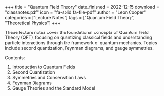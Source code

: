 +++
title = "Quantum Field Theory"
date_finished = 2022-12-15
download = "classnotes.pdf"
icon = "fa-solid fa-file-pdf"
author = "Leon Cooper"
categories = ["Lecture Notes"]
tags = ["Quantum Field Theory", "Theoretical Physics"]
+++

These lecture notes cover the foundational concepts of Quantum Field Theory (QFT), focusing on quantizing classical fields and understanding particle interactions through the framework of quantum mechanics. Topics include second quantization, Feynman diagrams, and gauge symmetries.

<!--more-->

Contents:
1. Introduction to Quantum Fields
2. Second Quantization
3. Symmetries and Conservation Laws
4. Feynman Diagrams
5. Gauge Theories and the Standard Model
